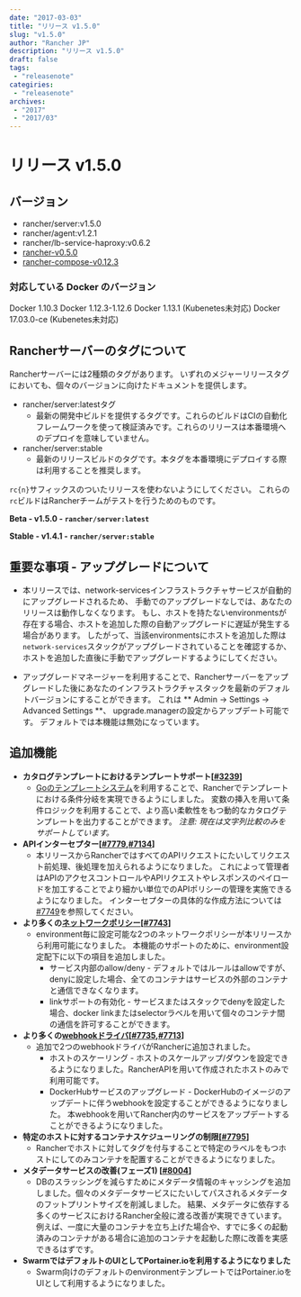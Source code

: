 ```yaml
---
date: "2017-03-03"
title: "リリース v1.5.0"
slug: "v1.5.0"
author: "Rancher JP"
description: "リリース v1.5.0"
draft: false
tags:
 - "releasenote"
categiries:
 - "releasenote"
archives:
 - "2017"
 - "2017/03"
---
```

# リリース v1.5.0

## バージョン
* rancher/server:v1.5.0
* rancher/agent:v1.2.1
* rancher/lb-service-haproxy:v0.6.2
* [rancher-v0.5.0](https://github.com/rancher/cli/releases/tag/v0.5.0)
* [rancher-compose-v0.12.3](https://github.com/rancher/rancher-compose/releases/tag/v0.12.3)

### 対応している Docker のバージョン
Docker 1.10.3
Docker 1.12.3-1.12.6
Docker 1.13.1 (Kubenetes未対応)
Docker 17.03.0-ce (Kubenetes未対応)

## Rancherサーバーのタグについて
Rancherサーバーには2種類のタグがあります。
いずれのメジャーリリースタグにおいても、個々のバージョンに向けたドキュメントを提供します。

* rancher/server:latestタグ
    * 最新の開発中ビルドを提供するタグです。これらのビルドはCIの自動化フレームワークを使って検証済みです。これらのリリースは本番環境へのデプロイを意味していません。
* rancher/server:stable
    * 最新のリリースビルドのタグです。本タグを本番環境にデプロイする際は利用することを推奨します。

```rc{n}```サフィックスのついたリリースを使わないようにしてください。
これらの```rc```ビルドはRancherチームがテストを行うためのものです。

**Beta - v1.5.0 - ```rancher/server:latest```**

**Stable - v1.4.1 - ```rancher/server:stable```**

## 重要な事項 - アップグレードについて

* 本リリースでは、network-servicesインフラストラクチャサービスが自動的にアップグレードされるため、
  手動でのアップグレードなしでは、あなたのリリースは動作しなくなります。
  もし、ホストを持たないenvironmentsが存在する場合、ホストを追加した際の自動アップグレードに遅延が発生する場合があります。
  したがって、当該environmentsにホストを追加した際は```network-services```スタックがアップグレードされていることを確認するか、
  ホストを追加した直後に手動でアップグレードするようにしてください。

* アップグレードマネージャーを利用することで、Rancherサーバーをアップグレードした後にあなたのインフラストラクチャスタックを最新のデフォルトバージョンにすることができます。
  これは ** Admin -> Settings -> Advanced Settings **、 upgrade.managerの設定からアップデート可能です。
  デフォルトでは本機能は無効になっています。

## 追加機能

- **カタログテンプレートにおけるテンプレートサポート[[#3239](http://docs.rancher.com/rancher/v1.5/en/cli/variable-interpolation/#templating)]**
  - [Goのテンプレートシステム](https://golang.org/pkg/text/template/)を利用することで、Rancherでテンプレートにおける条件分岐を実現できるようにしました。
    変数の挿入を用いて条件ロジックを利用することで、より高い柔軟性をもつ動的なカタログテンプレートを出力することができます。
    *注意: 現在は文字列比較のみをサポートしています。*
- **APIインターセプター[[#7779](https://github.com/rancher/rancher/issues/7749),[#7134](https://github.com/rancher/rancher/issues/7134)]**
  - 本リリースからRancherではすべてのAPIリクエストにたいしてリクエスト前処理、後処理を加えられるようになりました。
    これによって管理者はAPIのアクセスコントロールやAPIリクエストやレスポンスのペイロードを加工することでより細かい単位でのAPIポリシーの管理を実施できるようになりました。
    インターセプターの具体的な作成方法については[#7749](https://github.com/rancher/rancher/issues/7749)を参照してください。
- **より多くの[ネットワークポリシー](http://docs.rancher.com/rancher/v1.5/en/rancher-services/network-policy/)[[#7743](https://github.com/rancher/rancher/issues/7743)]**
  - environment毎に設定可能な2つのネットワークポリシーが本リリースから利用可能になりました。
    本機能のサポートのために、environment設定配下に以下の項目を追加しました。
     - サービス内部のallow/deny - デフォルトではルールはallowですが、denyに設定した場合、全てのコンテナはサービスの外部のコンテナと通信できなくなります。
     - linkサポートの有効化 - サービスまたはスタックでdenyを設定した場合、docker linkまたはselectorラベルを用いて個々のコンテナ間の通信を許可することができます。
- **より多くの[webhookドライバ](http://docs.rancher.com/rancher/v1.5/en/cattle/webhook-service/)[[#7735](https://github.com/rancher/rancher/issues/7735),[#7713](https://github.com/rancher/rancher/issues/7713)]**
  - 追加で2つのwebhookドライバがRancherに追加されました。
    - ホストのスケーリング - ホストのスケールアップ/ダウンを設定できるようになりました。RancherAPIを用いて作成されたホストのみで利用可能です。
    - DockerHubサービスのアップグレード - DockerHubのイメージのアップデートに伴うwebhookを設定することができるようになりました。
      本webhookを用いてRancher内のサービスをアップデートすることができるようになりました。
- **特定のホストに対するコンテナスケジューリングの制限[[#7795](https://github.com/rancher/rancher/issues/7795)]**
  - Rancherでホストに対してタグを付与することで特定のラベルをもつホストにしてのみコンテナを配置することができるようになりました。
- **メタデータサービスの改善(フェーズ1) [[#8004](https://github.com/rancher/rancher/issues/8004)]** 
  - DBのスラッシングを減らすためにメタデータ情報のキャッシングを追加しました。個々のメタデータサービスにたいしてパスされるメタデータのフットプリントサイズを削減しました。
    結果、メタデータに依存する多くのサービスにおけるRancher全般に渡る改善が実現できています。
    例えば、一度に大量のコンテナを立ち上げた場合や、すでに多くの起動済みのコンテナがある場合に追加のコンテナを起動した際に改善を実感できるはずです。
- **SwarmではデフォルトのUIとしてPortainer.ioを利用するようになりました**
  - Swarm向けのデフォルトのenvironmentテンプレートではPortainer.ioをUIとして利用するようになりました。